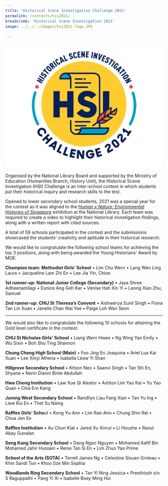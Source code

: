 ```yaml
---
title: 'Historical Scene Investigation Challenge 2021'
permalink: /contests/hsi2021/
breadcrumb: 'Historical Scene Investigation 2021'
image: ../../../images/hsi2021-logo.JPG

---
```


![](../images/hsi2021-logo.JPG)

Organised by the National Library Board and supported by the Ministry of Education (Humanities Branch, History Unit), the Historical Scene Investigation (HSI) Challenge is an inter-school contest in which students put their historical inquiry and research skills to the test. 

Opened to lower secondary school students, 2021 was a special year for the contest as it was aligned to the *[Human x Nature: Environmental Histories of Singapore](https://exhibitions.nlb.gov.sg/exhibitions/past-exhibitions/humanxnature/)* exhibition at the National Library. Each team was required to create a video to highlight their historical investigation findings, along with a written report with cited sources.

A total of 59 schools participated in the contest and the submissions showcased the students’ creativity and aptitude in their historical research.

We would like to congratulate the following school teams for achieving the top 3 positions, along with being awarded the Young Historians’ Award by MOE:

**Champion team: Methodist Girls’ School**
•	Lim Chu Wern
•	Lang Wen Ling Laura
•	Jacqueline Lam Zhi En
•	Lee Jia Yin, Chloe
<Insert YouTube video>

**1st runner-up: National Junior College (Secondary)**
•	Jaya Shree Adheenamilagi
•	Eunice Ang Geh Kar
•	Venise Hah Xin Yi
•	Leong Xian Zhu, Samuel
<Insert YouTube video>

**2nd runner-up: CHIJ St Theresa’s Convent** 
•	Aishwerya Sunil Singh
•	Fiona Tan Lin Xuan
•	Janelle Chan Wai Yee
•	Paige Loh Wan Seon
<Insert YouTube video>


 <hr>

We would also like to congratulate the following 10 schools for attaining the Gold level certificate in the contest:

**CHIJ St Nicholas Girls’ School**
•	Liang Wern Hwee 
•	Ng Wing Yan Emily 
•	Wu Sixin 
•	Boh Shu Ting Shannon 
<Insert YouTube video>

**Chung Cheng High School (Main)**
•	Foo Jing En Joaquina
•	Ariel Lua Kai Xuan
•	Lee Xinyi Athena
•	Isabella Leow Yi Shan
<Insert YouTube video>

**Hillgrove Secondary School**
•	Kitson Neo
•	Saanvi Singh
•	Tan Shi En, Shyane
•	Norin Dianni Binte Abdullah 
<Insert YouTube video>

**Hwa Chong Institution**
•	Law Xue Qi Alestor 
•	Ashton Lim Yao Kai 
•	Yu Yao Quan 
•	Chia Ern Kang
<Insert YouTube video>

**Jurong West Secondary School**
•	Randilyn Liau Fang Xian
•	Tan Yu Ing
•	Liew Rui En
•	Thet Su Naing
<Insert YouTube video>

**Raffles Girls’ Scho**ol
•	Kong Yu-Ann 
•	Lim Rae-Ann
•	Chung Shin Rei
•	Chua Jen Ee
<Insert YouTube video>

**Raffles Institution**
•	Au Chun Kiat
•	Jared Xu Xinrui
•	Li Houzhe
•	Raoul Abay Gunalan
<Insert YouTube video>

**Seng Kang Secondary School**
•	Dang Ngoc Nguyen
•	Mohamed Aafif Bin Mohamed Jahir Hussain
•	Renie Tan Si En
•	Lim Zhuo Yao Prime
<Insert YouTube video>

**School of the Arts (SOTA)**
•	Terrell James Ng
•	Celestine Sixuan Groleau
•	Khin Sandi Tun
•	Khoo Sze Min Sophia
<Insert YouTube video>

**Woodlands Ring Secondary School**
•	Tan Yi Ning Jessica
•	Preethissh s/o S Raguppathi
•	Pang Yi Xi
•	Isabelle Boey Ming Hui
<Insert YouTube video>

